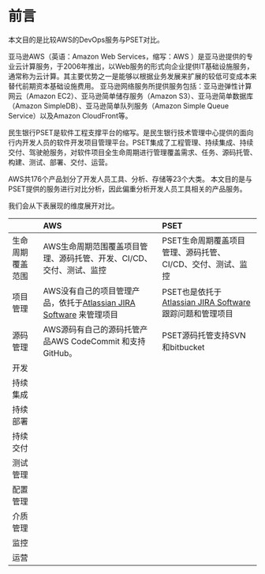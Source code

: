 # 前言

本文目的是比较AWS的DevOps服务与PSET对比。

亚马逊AWS（英语：Amazon Web Services，缩写：AWS ）是亚马逊提供的专业云计算服务，于2006年推出，以Web服务的形式向企业提供IT基础设施服务，通常称为云计算。其主要优势之一是能够以根据业务发展来扩展的较低可变成本来替代前期资本基础设施费用。 亚马逊网络服务所提供服务包括：亚马逊弹性计算网云（Amazon EC2）、亚马逊简单储存服务（Amazon S3）、亚马逊简单数据库（Amazon SimpleDB）、亚马逊简单队列服务（Amazon Simple Queue Service）以及Amazon CloudFront等。

民生银行PSET是软件工程支撑平台的缩写。是民生银行技术管理中心提供的面向行内开发人员的软件开发项目管理平台。PSET集成了工程管理、持续集成、持续交付、驾驶舱服务，对软件项目全生命周期进行管理覆盖需求、任务、源码托管、构建、测试、部署、交付、运营。

AWS共176个产品划分了开发人员工具、分析、存储等23个大类。 本文目的是与PSET提供的服务进行对比分析，因此偏重分析开发人员工具相关的产品服务。

我们会从下表展现的维度展开对比。

|  | AWS | PSET |
| :--- | :--- | :--- |
| 生命周期覆盖范围 | AWS生命周期范围覆盖项目管理、源码托管、开发、CI/CD、交付、测试、监控 | PSET生命周期覆盖项目管理、源码托管、CI/CD、交付、测试、监控 |
| 项目管理 | AWS没有自己的项目管理产品，依托于[Atlassian JIRA Software](https://www.atlassian.com/software/jira) 来管理项目 | PSET也是依托于[Atlassian JIRA Software](https://www.atlassian.com/software/jira) 跟踪问题和管理项目 |
| 源码管理 | AWS源码有自己的源码托管产品AWS CodeCommit 和支持GitHub。 | PSET源码托管支持SVN和bitbucket |
| 开发 |  |  |
| 持续集成 |  |  |
| 持续部署 |  |  |
| 持续交付 |  |  |
| 测试管理 |  |  |
| 配置管理 |  |  |
| 介质管理 |  |  |
| 监控 |  |  |
| 运营 |  |  |



